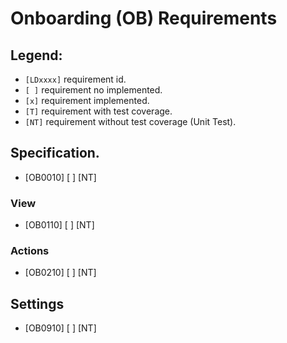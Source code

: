 #  Onboarding (OB) Requirements

## Legend:
* `[LDxxxx]` requirement id.
* `[ ]` requirement no implemented.
* `[x]` requirement implemented.
* `[T]` requirement with test coverage.
* `[NT]` requirement without test coverage (Unit Test). 


## Specification.

* [OB0010] [ ] [NT]

### View

* [OB0110] [ ] [NT]

### Actions

* [OB0210] [ ] [NT]

## Settings

* [OB0910] [ ] [NT]
